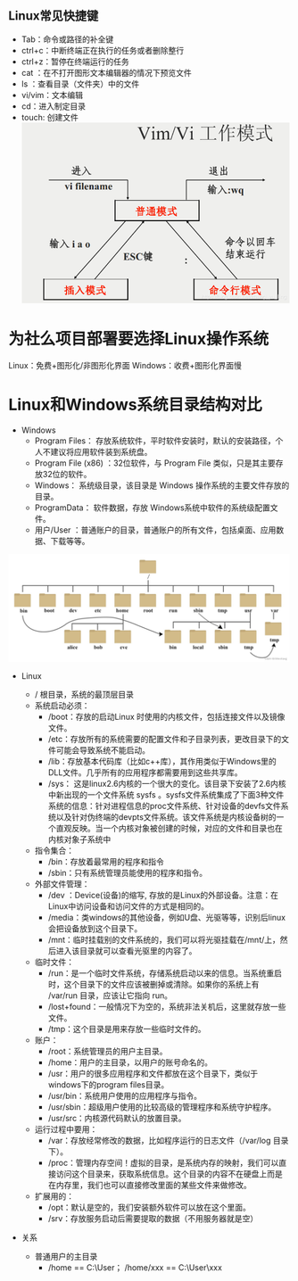 ## Linux常见快捷键
- Tab：命令或路径的补全键
- ctrl+c：中断终端正在执行的任务或者删除整行
- ctrl+z：暂停在终端运行的任务
- cat ：在不打开图形文本编辑器的情况下预览文件
- ls ：查看目录（文件夹）中的文件
- vi/vim：文本编辑
- cd：进入制定目录
- touch: 创建文件
![](./pic/p5.png)


# 为社么项目部署要选择Linux操作系统
Linux：免费+图形化/非图形化界面
Windows：收费+图形化界面慢

# Linux和Windows系统目录结构对比

- Windows
	- Program Files： 存放系统软件，平时软件安装时，默认的安装路径，个人不建议将应用软件装到系统盘。
	- Program File (x86) ：32位软件，与 Program File 类似，只是其主要存放32位的软件。
	- Windows：  系统级目录，该目录是 Windows 操作系统的主要文件存放的目录。
	- ProgramData： 软件数据，存放 Windows系统中软件的系统级配置文件。
	- 用户/User ：普通账户的目录，普通账户的所有文件，包括桌面、应用数据、下载等等。

![](./pic/p11.png)

- Linux
	- /  根目录，系统的最顶层目录
	- 系统启动必须：
		- /boot：存放的启动Linux 时使用的内核文件，包括连接文件以及镜像文件。
		- /etc：存放所有的系统需要的配置文件和子目录列表，更改目录下的文件可能会导致系统不能启动。
		- /lib：存放基本代码库（比如c++库），其作用类似于Windows里的DLL文件。几乎所有的应用程序都需要用到这些共享库。
		- /sys： 这是linux2.6内核的一个很大的变化。该目录下安装了2.6内核中新出现的一个文件系统 sysfs 。sysfs文件系统集成了下面3种文件系统的信息：针对进程信息的proc文件系统、针对设备的devfs文件系统以及针对伪终端的devpts文件系统。该文件系统是内核设备树的一个直观反映。当一个内核对象被创建的时候，对应的文件和目录也在内核对象子系统中
	- 指令集合：
		- /bin：存放着最常用的程序和指令
		- /sbin：只有系统管理员能使用的程序和指令。
	- 外部文件管理：
		- /dev ：Device(设备)的缩写, 存放的是Linux的外部设备。注意：在Linux中访问设备和访问文件的方式是相同的。
		- /media：类windows的其他设备，例如U盘、光驱等等，识别后linux会把设备放到这个目录下。
		- /mnt：临时挂载别的文件系统的，我们可以将光驱挂载在/mnt/上，然后进入该目录就可以查看光驱里的内容了。
	- 临时文件：
		- /run：是一个临时文件系统，存储系统启动以来的信息。当系统重启时，这个目录下的文件应该被删掉或清除。如果你的系统上有 /var/run 目录，应该让它指向 run。
		- /lost+found：一般情况下为空的，系统非法关机后，这里就存放一些文件。
		- /tmp：这个目录是用来存放一些临时文件的。
	- 账户：
		- /root：系统管理员的用户主目录。
		- /home：用户的主目录，以用户的账号命名的。
		- /usr：用户的很多应用程序和文件都放在这个目录下，类似于windows下的program files目录。
		- /usr/bin：系统用户使用的应用程序与指令。
		- /usr/sbin：超级用户使用的比较高级的管理程序和系统守护程序。
		- /usr/src：内核源代码默认的放置目录。
	- 运行过程中要用：
		- /var：存放经常修改的数据，比如程序运行的日志文件（/var/log 目录下）。
		- /proc：管理内存空间！虚拟的目录，是系统内存的映射，我们可以直接访问这个目录来，获取系统信息。这个目录的内容不在硬盘上而是在内存里，我们也可以直接修改里面的某些文件来做修改。
	- 扩展用的：
		- /opt：默认是空的，我们安装额外软件可以放在这个里面。
		- /srv：存放服务启动后需要提取的数据（不用服务器就是空）

- 关系
	- 普通用户的主目录
		- /home == C:\User； /home/xxx == C:\User\xxx